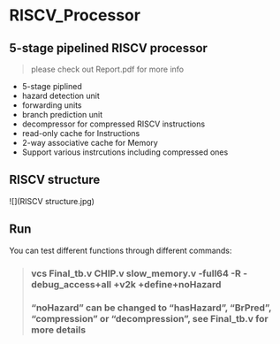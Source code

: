 # RISCV_Processor
## 5-stage pipelined RISCV processor
> please check out Report.pdf for more info
* 5-stage piplined
* hazard detection unit
* forwarding units
* branch prediction unit
* decompressor for compressed RISCV instructions
* read-only cache for Instructions
* 2-way associative cache for Memory
* Support various instrcutions including compressed ones
## RISCV structure
![](RISCV structure.jpg)
## Run
You can test different functions through different commands:
> ### vcs Final_tb.v CHIP.v slow_memory.v -full64 -R -debug_access+all +v2k +define+noHazard
> ### “noHazard” can be changed to “hasHazard”, “BrPred”, “compression” or “decompression”, see Final_tb.v for more details
